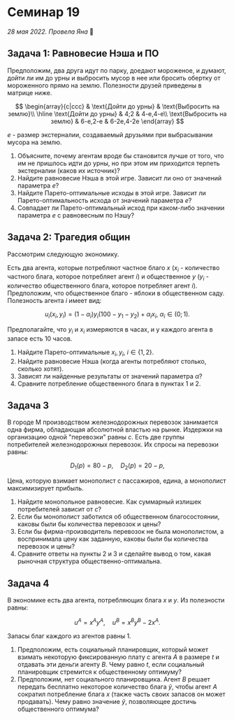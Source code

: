 # Семинар 19

*28 мая 2022. Провела Яна* 🐸

## Задача 1: Равновесие Нэша и ПО

Предположим, два друга идут по парку, доедают мороженое, и думают, дойти ли им до урны и выбросить мусор в нее или бросить обертку от мороженного прямо на землю. Полезности друзей приведены в матрице ниже.

$$ 
\begin{array}{c|ccc}
 & \text{Дойти до урны} & \text{Выбросить на землю}\\
\hline
\text{Дойти до урны}  & 4;2  & 4-e,4-e\\
\text{Выбросить на землю}  & 6-e,2-e  & 6-2e,4-2e
\end{array}
$$

$e$ - размер экстерналии, создаваемый друзьями при выбрасывании мусора на землю.

1. Объясните, почему агентам вроде бы становится лучше от того, что им не пришлось идти до урны, но при этом им приходится терпеть экстерналии (каков их источник)?
2. Найдите равновесие Нэша в этой игре. Зависит ли оно от значений параметра $e$?
3. Найдите Парето-оптимальные исходы в этой игре. Зависит ли Парето-оптимальность исхода от значений параметра $e$?
4. Совпадает ли Парето-оптимальный исход при каком-либо значении параметра $e$ с равновесным по Нэшу?

## Задача 2: Трагедия общин

Рассмотрим следующую экономику.

Есть два агента, которые потребляют частное благо $x$ ($x_i$ - количество частного блага, которое потребляет агент $i$) и общественное $y$ ($y_i$ - количество общественного блага, которое потребляет агент $i$). Предположим, что общественное благо - яблоки в общественном саду. Полезность агента $i$ имеет вид:

$$
u_i(x_i, y_i) = (1-\alpha_i)y_i(100-y_1-y_2) + \alpha_i x_i, \ \alpha_i \in (0;1).
$$

Предполагайте, что $y_i$ и $x_i$ измеряются в часах, и у каждого агента в запасе есть 10 часов.

1. Найдите Парето-оптимальные $x_i, y_i$, $i\in \{1, 2\}$.
2. Найдите равновесие Нэша (когда агенты потребляют столько, сколько хотят).
3. Зависят ли найденные результаты от значений параметра $\alpha$?
4. Сравните потребление общественного блага в пунктах 1 и 2.

## Задача 3

В городе М производством железнодорожных перевозок занимается одна фирма, обладающая абсолютной властью на рынке. Издержки на организацию одной "перевозки" равны $c$. Есть две группы потребителей железнодорожных перевозок. Их спросы на перевозки равны:

$$
D_1(p)=80-p, \quad D_2(p)=20-p,
$$

Цена, которую взимает монополист с пассажиров, едина, а монополист максимизирует прибыль.

1. Найдите монопольное равновесие. Как суммарный излишек потребителей зависит от $c$?
2. Если бы монополист заботился об общественном благосостоянии, каковы были бы количества перевозок и цены?
3. Если бы фирма-производитель перевозок не была монополистом, а воспринимала цену как заданную, каковы были бы количества перевозок и цены?
4. Сравните ответы на пункты 2 и 3 и сделайте вывод о том, какая рыночная структура общественно-оптимальна. 

## Задача 4

В экономике есть два агента, потребляющих блага $x$ и $y$. Из полезности равны:

$$
u^A=x^Ay^A, \quad u^B=x^By^B-2x^A.
$$

Запасы благ каждого из агентов равны 1.

1. Предположим, есть социальный планировщик, который может взимать некоторую фиксированную плату с агента $A$ в размере $t$ и отдавать эти деньги агенту $B$. Чему равно $t$, если социальный планировщик стремится к общественному оптимуму?
2. Предположим, нет социального планировщика. Агент $B$ решает передать бесплатно некоторое количество блага $\tilde{y}$, чтобы агент $A$ сократил потребление блага $x$ (также часть своих запасов он может продавать). Чему равно значение $\tilde{y}$, позволяющее достичь общественного оптимума?